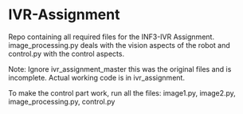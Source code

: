 # IVR-Assignment
Repo containing all required files for the INF3-IVR Assignment. image_processing.py deals with the vision aspects of the robot and control.py with the control aspects.

Note: Ignore ivr_assignment_master this was the original files and is incomplete. Actual working code is in ivr_assignment. 

To make the control part work, run all the files: image1.py, image2.py, image_processing.py, control.py
